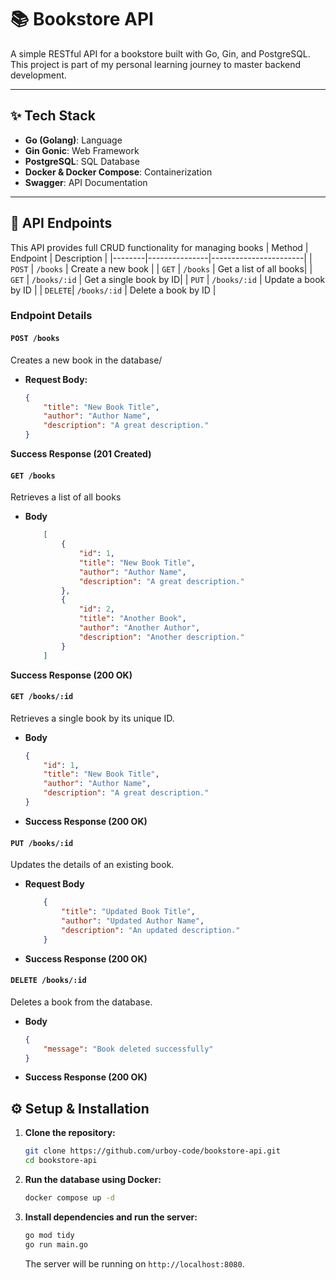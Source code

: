 # 📚 Bookstore API

A simple RESTful API for a bookstore built with Go, Gin, and PostgreSQL. This project is part of my personal learning journey to master backend development.

---

## ✨ Tech Stack

- **Go (Golang)**: Language
- **Gin Gonic**: Web Framework
- **PostgreSQL**: SQL Database
- **Docker & Docker Compose**: Containerization
- **Swagger**: API Documentation

---

## 🚀 API Endpoints

This API provides full CRUD functionality for managing books
| Method | Endpoint      | Description           |
|--------|---------------|-----------------------|
| `POST` | `/books`      | Create a new book     |
| `GET`  | `/books`      | Get a list of all books|
| `GET`  | `/books/:id`  | Get a single book by ID|
| `PUT`  | `/books/:id`  | Update a book by ID   |
| `DELETE`| `/books/:id` | Delete a book by ID    |

### Endpoint Details

#### `POST /books`
Creates a new book in the database/
- **Request Body:**
    ```json
    {
        "title": "New Book Title",
        "author": "Author Name",
        "description": "A great description."
    }
**Success Response (201 Created)**

#### `GET /books`
Retrieves a list of all books
- **Body**
    ```json
        [
            {
                "id": 1,
                "title": "New Book Title",
                "author": "Author Name",
                "description": "A great description."
            },
            {
                "id": 2,
                "title": "Another Book",
                "author": "Another Author",
                "description": "Another description."
            }
        ]
**Success Response (200 OK)**

#### `GET /books/:id`
Retrieves a single book by its unique ID.
- **Body**
    ```json
    {
        "id": 1,
        "title": "New Book Title",
        "author": "Author Name",
        "description": "A great description."
    }
- **Success Response (200 OK)**

#### `PUT /books/:id`
Updates the details of an existing book.
- **Request Body**
    ```json
        {
            "title": "Updated Book Title",
            "author": "Updated Author Name",
            "description": "An updated description."
        }
- **Success Response (200 OK)**

#### `DELETE /books/:id`
Deletes a book from the database.
- **Body**
    ```json
    {
        "message": "Book deleted successfully"
    }
- **Success Response (200 OK)**

## ⚙️ Setup & Installation

1.  **Clone the repository:**
    ```bash
    git clone https://github.com/urboy-code/bookstore-api.git
    cd bookstore-api
    ```

2.  **Run the database using Docker:**
    ```bash
    docker compose up -d
    ```

3.  **Install dependencies and run the server:**
    ```bash
    go mod tidy
    go run main.go
    ```
    The server will be running on `http://localhost:8080`.